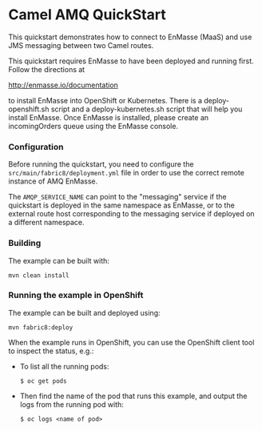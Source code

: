 # Camel AMQ QuickStart

This quickstart demonstrates how to connect to EnMasse (MaaS) and use JMS messaging between two Camel routes.

This quickstart requires EnMasse to have been deployed and running first. Follow the directions at

http://enmasse.io/documentation

to install EnMasse into OpenShift or Kubernetes. There is a deploy-openshift.sh script and a deploy-kubernetes.sh script that will help you install EnMasse.    Once EnMasse is installed, please create an incomingOrders queue using the EnMasse console.

### Configuration

Before running the quickstart, you need to configure the `src/main/fabric8/deployment.yml` file in order to 
use the correct remote instance of AMQ EnMasse.

The `AMQP_SERVICE_NAME` can point to the "messaging" service if the quickstart is deployed in the same 
namespace as EnMasse, or to the external route host corresponding to the messaging service if deployed on a 
different namespace.

### Building

The example can be built with:

    mvn clean install

### Running the example in OpenShift

The example can be built and deployed using:

    mvn fabric8:deploy

When the example runs in OpenShift, you can use the OpenShift client tool to inspect the status, e.g.:

- To list all the running pods:
    ```
    $ oc get pods
    ```

- Then find the name of the pod that runs this example, and output the logs from the running pod with:
    ```
    $ oc logs <name of pod>
    ```
